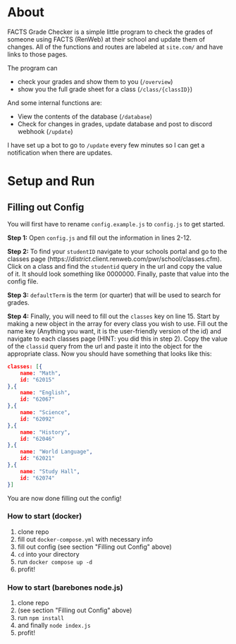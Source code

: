 # About
FACTS Grade Checker is a simple little program to check the grades of someone using FACTS (RenWeb) at their school and update them of changes. All of the functions and routes are labeled at `site.com/` and have links to those pages.

The program can
* check your grades and show them to you (`/overview`)
* show you the full grade sheet for a class (`/class/{classID}`)

And some internal functions are:
* View the contents of the database (`/database`)
* Check for changes in grades, update database and post to discord webhook (`/update`)

I have set up a bot to go to `/update` every few minutes so I can get a notification when there are updates.

# Setup and Run

## Filling out Config
You will first have to rename `config.example.js` to `config.js` to get started.

**Step 1:**
Open `config.js` and fill out the information in lines 2-12.

**Step 2:**
To find your `studentID` navigate to your schools portal and go to the classes page (https://*district*.client.renweb.com/pwr/school/classes.cfm).
Click on a class and find the `studentid` query in the url and copy the value of it. It should look something like 0000000.
Finally, paste that value into the config file.

**Step 3:**
`defaultTerm` is the term (or quarter) that will be used to search for grades.

**Step 4:**
Finally, you will need to fill out the `classes` key on line 15. Start by making a new object in the array for every class you wish to use.
Fill out the name key (Anything you want, it is the user-friendly version of the id) and navigate to each classes page (HINT: you did this in step 2).
Copy the value of the `classid` query from the url and paste it into the object for the appropriate class.
Now you should have something that looks like this:
```json
classes: [{
    name: "Math",
    id: "62015"
},{
    name: "English",
    id: "62067"
},{ 
    name: "Science",
    id: "62092"
},{ 
    name: "History",
    id: "62046"
},{ 
    name: "World Language",
    id: "62021"
},{ 
    name: "Study Hall",
    id: "62074"
}]
```

You are now done filling out the config!

### How to start (docker)
1. clone repo
2. fill out `docker-compose.yml` with necessary info
3. fill out config (see section "Filling out Config" above)
4. `cd` into your directory
5. run `docker compose up -d`
6. profit!

### How to start (barebones node.js)
1. clone repo
2. (see section "Filling out Config" above)
3. run `npm install`
4. and finally `node index.js`
5. profit!